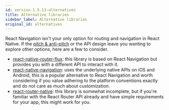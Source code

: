 ```yaml
---
id: version-1.5.13-alternatives
title: Alternative libraries
sidebar_label: Alternative libraries
original_id: alternatives
---
```


React Navigation isn't your only option for routing and navigation in React Native. If the [pitch & anti-pitch](pitch.html) or the API design leave you wanting to explore other options, here are a few to consider.

- [react-native-router-flux](https://github.com/aksonov/react-native-router-flux): this library is based on React Navigation but provides you with a different API to interact with it.
- [react-native-navigation](https://github.com/wix/react-native-navigation): uses the underlying native APIs on iOS and Android, this is a popular alternative to React Navigation and worth considering if you value adhering to the platform conventions exactly and do not care as much about customization.
- [react-router-native](https://github.com/ReactTraining/react-router/tree/master/packages/react-router-native): this library is somewhat incomplete, but if you're familiar with the React Router API already and have simple requirements for your app, this might work for you.